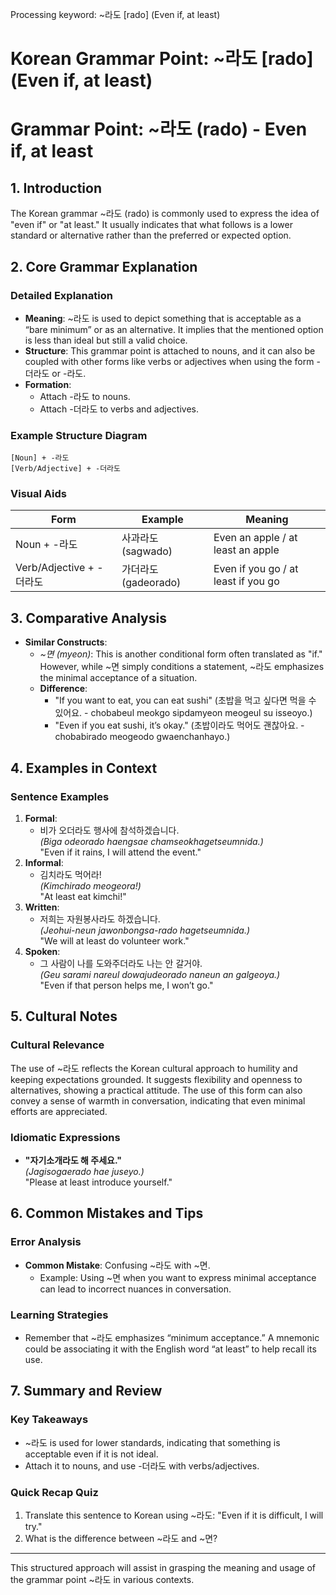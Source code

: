 Processing keyword: ~라도 [rado] (Even if, at least)
# Korean Grammar Point: ~라도 [rado] (Even if, at least)
# Grammar Point: ~라도 (rado) - Even if, at least
## 1. Introduction
The Korean grammar ~라도 (rado) is commonly used to express the idea of "even if" or "at least." It usually indicates that what follows is a lower standard or alternative rather than the preferred or expected option.
## 2. Core Grammar Explanation
### Detailed Explanation
- **Meaning**: ~라도 is used to depict something that is acceptable as a “bare minimum” or as an alternative. It implies that the mentioned option is less than ideal but still a valid choice.
- **Structure**: This grammar point is attached to nouns, and it can also be coupled with other forms like verbs or adjectives when using the form -더라도 or -라도.
- **Formation**: 
  - Attach -라도 to nouns.
  - Attach -더라도 to verbs and adjectives.
### Example Structure Diagram
```
[Noun] + -라도
[Verb/Adjective] + -더라도
```
### Visual Aids
| Form            | Example         | Meaning                |
|-----------------|----------------|------------------------|
| Noun + -라도     | 사과라도 (sagwado)  | Even an apple / at least an apple |
| Verb/Adjective + -더라도 | 가더라도 (gadeorado) | Even if you go / at least if you go |
## 3. Comparative Analysis
- **Similar Constructs**: 
  - *~면 (myeon)*: This is another conditional form often translated as "if." However, while ~면 simply conditions a statement, ~라도 emphasizes the minimal acceptance of a situation.
  - **Difference**: 
    - "If you want to eat, you can eat sushi" (초밥을 먹고 싶다면 먹을 수 있어요. - chobabeul meokgo sipdamyeon meogeul su isseoyo.)
    - "Even if you eat sushi, it’s okay." (초밥이라도 먹어도 괜찮아요. - chobabirado meogeodo gwaenchanhayo.)
## 4. Examples in Context
### Sentence Examples
1. **Formal**:
   - 비가 오더라도 행사에 참석하겠습니다.  
   *(Biga odeorado haengsae chamseokhagetseumnida.)*  
   "Even if it rains, I will attend the event."
2. **Informal**:
   - 김치라도 먹어라!  
   *(Kimchirado meogeora!)*  
   "At least eat kimchi!"
3. **Written**:
   - 저희는 자원봉사라도 하겠습니다.  
   *(Jeohui-neun jawonbongsa-rado hagetseumnida.)*  
   "We will at least do volunteer work."
4. **Spoken**:
   - 그 사람이 나를 도와주더라도 나는 안 갈거야.  
   *(Geu sarami nareul dowajudeorado naneun an galgeoya.)*  
   "Even if that person helps me, I won’t go."
## 5. Cultural Notes
### Cultural Relevance
The use of ~라도 reflects the Korean cultural approach to humility and keeping expectations grounded. It suggests flexibility and openness to alternatives, showing a practical attitude. The use of this form can also convey a sense of warmth in conversation, indicating that even minimal efforts are appreciated.
### Idiomatic Expressions
- **"자기소개라도 해 주세요."**  
*(Jagisogaerado hae juseyo.)*  
  "Please at least introduce yourself."
## 6. Common Mistakes and Tips
### Error Analysis
- **Common Mistake**: Confusing ~라도 with ~면.
  - Example: Using ~면 when you want to express minimal acceptance can lead to incorrect nuances in conversation.
  
### Learning Strategies
- Remember that ~라도 emphasizes “minimum acceptance.” A mnemonic could be associating it with the English word “at least” to help recall its use.
## 7. Summary and Review
### Key Takeaways
- ~라도 is used for lower standards, indicating that something is acceptable even if it is not ideal.
- Attach it to nouns, and use -더라도 with verbs/adjectives.
  
### Quick Recap Quiz
1. Translate this sentence to Korean using ~라도: "Even if it is difficult, I will try."
2. What is the difference between ~라도 and ~면?
---
This structured approach will assist in grasping the meaning and usage of the grammar point ~라도 in various contexts.
